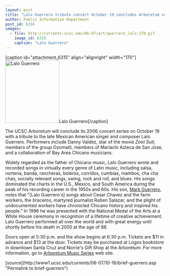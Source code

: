 ```yaml
---
layout: post
title: "Lalo Guerrero tribute concert October 19 concludes Arboretum series"
author: Public Information Department
post_id: 6316
images:
  - file: http://currents.ucsc.edu/06-07/art/guerrero_lalo.170.gif
    image_id: 6315
    caption: "Lalo Guerrero"
---
```


[caption id="attachment_6315" align="alignright" width="170"]<a href="http://localhost/mysite/wp-content/uploads/2006/10/guerrero_lalo.170.gif"><img class="size-full wp-image-6315" src="http://localhost/mysite/wp-content/uploads/2006/10/guerrero_lalo.170.gif" alt="Lalo Guerrero" width="170" height="199" /></a>Lalo Guerrero[/caption]
<a name="content" id="content"></a>
<p>
  The UCSC Arboretum will conclude its 2006 concert series on October 19 with a tribute to the late Mexican American singer and composer Lalo Guerrero. Performers include Danny Valdez, star of the movie <i>Zoot Suit,</i> members of the group Ozomatli, members of Mariachi Azteca de San Jose, and a collaboration of Bay Area Chicano musicians.
</p>
<p>
  Widely regarded as the father of Chicano music, Lalo Guerrero wrote and recorded songs in virtually every genre of Latin music, including salsa, nortena, banda, rancheras, boleros, corridos, cumbias, mambos, cha cha chas, socially relevant songs, swing, rock and roll, and blues. His songs dominated the charts in the U.S., Mexico, and South America during the peak of his recording career in the 1950s and 60s. His son, <a href="http://markguerrero.net/8.php">Mark Guerrero</a>, notes that "[Lalo Guerrero's] songs about Cesar Chavez and the farm workers, the braceros, martyred journalist Ruben Salazar, and the plight of undocumented workers have chronicled Chicano history and inspired his people." In 1996 he was presented with the National Medal of the Arts at a White House ceremony in recognition of a lifetime of creative achievement. Lalo Guerrero performed all over the world and with great energy until shortly before his death in 2005 at the age of 88.
</p>
<p>
  Doors open at 5:30 p.m. and the show begins at 6:30 p.m. Tickets are $11 in advance and $13 at the door. Tickets may be purchased at Logos bookstore in downtown Santa Cruz and Norrie's Gift Shop at the Arboretum. For more information, go to <a href="http://arboretum.ucsc.edu/music/index.html">Arboretum Music Series</a> web site.
</p>
[source](http://www1.ucsc.edu/currents/06-07/10-16/brief-guerrero.asp "Permalink to brief-guerrero")
